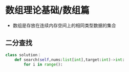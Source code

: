 # 数组理论基础/数组篇
- 数组是存放在连续内存空间上的相同类型数据的集合
## 二分查找
```python
class solution：
    def search(self,nums:list[int],target:int)->int:
        for i in range():
            
        


```


## 